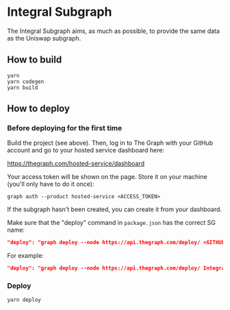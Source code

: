 # Integral Subgraph
The Integral Subgraph aims, as much as possible, to provide the same data as the Uniswap subgraph.

## How to build
```shell
yarn
yarn codegen
yarn build
```

## How to deploy
### Before deploying for the first time
Build the project (see above). Then, log in to The Graph with your GitHub account and go to your hosted service dashboard here:

https://thegraph.com/hosted-service/dashboard

Your access token will be shown on the page. Store it on your machine (you'll only have to do it once):
```shell
graph auth --product hosted-service <ACCESS_TOKEN>
```
If the subgraph hasn't been created, you can create it from your dashboard.

Make sure that the "deploy" command in `package.json` has the correct SG name:

```json
"deploy": "graph deploy --node https://api.thegraph.com/deploy/ <GITHUB_USERNAME>/<SUBGRAPH_NAME>"
```
For example:
```json
"deploy": "graph deploy --node https://api.thegraph.com/deploy/ IntegralHQ/integral-size"
```

### Deploy
```shell
yarn deploy
```

